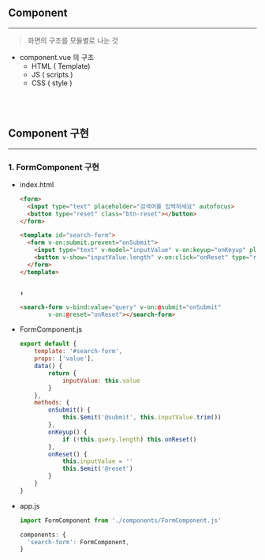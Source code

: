 ## Component

---

> 화면의 구조를 모듈별로 나눈 것

- component.vue 의 구조
    - HTML ( Template)
    - JS ( scripts )
    - CSS ( style )
    
<br>
<br>

## Component  구현

---

### 1. FormComponent  구현

- index.html
    
    ```html
    <form>
      <input type="text" placeholder="검색어를 입력하세요" autofocus>
      <button type="reset" class="btn-reset"></button>
    </form>
    
    <template id="search-form">
      <form v-on:submit.prevent="onSubmit">
        <input type="text" v-model="inputValue" v-on:keyup="onKeyup" placeholder="검색어를 입력하세요" autofocus>
        <button v-show="inputValue.length" v-on:click="onReset" type="reset" class="btn-reset"></button>
      </form>
    </template>
    ```
    
                                                                              ⬇️
    
    ```html
    <search-form v-bind:value="query" v-on:@submit="onSubmit"
            v-on:@reset="onReset"></search-form>
    ```
    

- FormComponent.js
    
    ```jsx
    export default {
        template: '#search-form',
        props: ['value'],
        data() {
            return {
                inputValue: this.value
            }
        },
        methods: {
            onSubmit() {
                this.$emit('@submit', this.inputValue.trim())
            },
            onKeyup() {
                if (!this.query.length) this.onReset()
            },
            onReset() {
                this.inputValue = ''
                this.$emit('@reset')
            }
        }
    }
    ```
    

- app.js
    
    ```jsx
    import FormComponent from './components/FormComponent.js'
    
    components: {
      'search-form': FormComponent,
    }
    ```

<br>